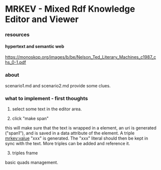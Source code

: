 # MRKEV - Mixed Rdf Knowledge Editor and Viewer

### resources
#### hypertext and semantic web
https://monoskop.org/images/b/be/Nelson_Ted_Literary_Machines_c1987_chs_0-1.pdf


### about
scenario1.md and scenario2.md provide some clues.


### what to implement - first thoughts
1) select some text in the editor area.


2) click "make span"

this will make sure that the text is wrapped in a <span> element, an uri is generated ("span1"), and is saved in a data attribute of the element. A triple <span1> <mrkev:value> "xxx" is generated. The "xxx" literal should then be kept in sync with the text. More triples can be added and reference it. 

3) triples frame

basic quads management.
